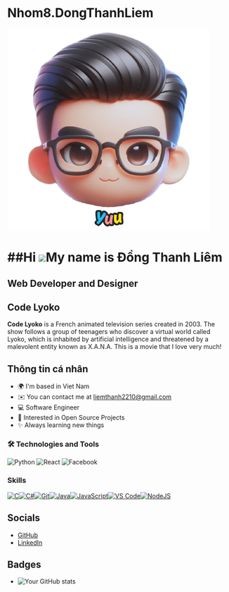 # Nhom8.DongThanhLiem
![Your Banner Image](https://github.com/rimm3/Nhom8.DongThanhLiem/blob/main/AVT.png)

##Hi ![](https://user-images.githubusercontent.com/18350557/176309783-0785949b-9127-417c-8b55-ab5a4333674e.gif)My name is Đồng Thanh Liêm
=======================================================================================================================================

Web Developer and Designer
--------------------------

## Code Lyoko
**Code Lyoko** is a French animated television series created in 2003. The show follows a group of teenagers who discover a virtual world called Lyoko, which is inhabited by artificial intelligence and threatened by a malevolent entity known as X.A.N.A. This is a movie that I love very much!

## Thông tin cá nhân  
* 🌍  I'm based in Viet Nam
* ✉️  You can contact me at [liemthanh2210@gmail.com](mailto:liemthanh2210@gmail.com)
* 💻 Software Engineer
* 🚀 Interested in Open Source Projects
* ✨ Always learning new things

### 🛠️ Technologies and Tools
![Python](https://img.shields.io/badge/-Python-333333?style=flat&logo=python)
![React](https://img.shields.io/badge/-React-333333?style=flat&logo=react)
![Facebook](https://img.shields.io/badge/-Facebook-333333?style=flat&logo=facebook)
### Skills

<p align="left">
<a href="https://docs.microsoft.com/en-us/cpp/?view=msvc-170" target="_blank" rel="noreferrer"><img src="https://raw.githubusercontent.com/danielcranney/readme-generator/main/public/icons/skills/c-colored.svg" width="36" height="36" alt="C" /></a><a href="https://docs.microsoft.com/en-us/dotnet/csharp/" target="_blank" rel="noreferrer"><img src="https://raw.githubusercontent.com/danielcranney/readme-generator/main/public/icons/skills/csharp-colored.svg" width="36" height="36" alt="C#" /></a><a href="https://git-scm.com/" target="_blank" rel="noreferrer"><img src="https://raw.githubusercontent.com/danielcranney/readme-generator/main/public/icons/skills/git-colored.svg" width="36" height="36" alt="Git" /></a><a href="https://www.oracle.com/java/" target="_blank" rel="noreferrer"><img src="https://raw.githubusercontent.com/danielcranney/readme-generator/main/public/icons/skills/java-colored.svg" width="36" height="36" alt="Java" /></a><a href="https://developer.mozilla.org/en-US/docs/Web/JavaScript" target="_blank" rel="noreferrer"><img src="https://raw.githubusercontent.com/danielcranney/readme-generator/main/public/icons/skills/javascript-colored.svg" width="36" height="36" alt="JavaScript" /></a><a href="https://code.visualstudio.com/" target="_blank" rel="noreferrer"><img src="https://raw.githubusercontent.com/danielcranney/readme-generator/main/public/icons/skills/visualstudiocode.svg" width="36" height="36" alt="VS Code" /></a><a href="https://nodejs.org/en/" target="_blank" rel="noreferrer"><img src="https://raw.githubusercontent.com/danielcranney/readme-generator/main/public/icons/skills/nodejs-colored.svg" width="36" height="36" alt="NodeJS" /></a>
</p>

## Socials
- [GitHub](https://github.com/your-github-username)
- [LinkedIn](https://www.linkedin.com/in/your-linkedin-username)
## Badges
- ![Your GitHub stats](https://github-readme-stats.vercel.app/api?username=yourusername&show_icons=true&theme=radical)
